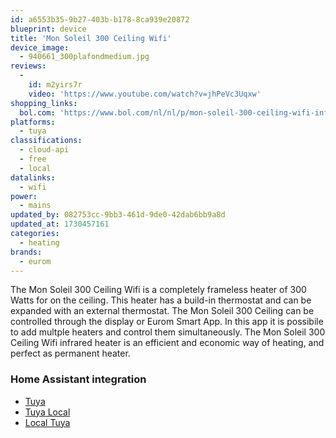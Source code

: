```yaml
---
id: a6553b35-9b27-403b-b178-8ca939e20872
blueprint: device
title: 'Mon Soleil 300 Ceiling Wifi'
device_image:
  - 940661_300plafondmedium.jpg
reviews:
  -
    id: m2yirs7r
    video: 'https://www.youtube.com/watch?v=jhPeVc3Uqxw'
shopping_links:
  bol.com: 'https://www.bol.com/nl/nl/p/mon-soleil-300-ceiling-wifi-infrarood-verwarmingspaneel/9200000116829663/'
platforms:
  - tuya
classifications:
  - cloud-api
  - free
  - local
datalinks:
  - wifi
power:
  - mains
updated_by: 082753cc-9bb3-461d-9de0-42dab6bb9a8d
updated_at: 1730457161
categories:
  - heating
brands:
  - eurom
---
```

The Mon Soleil 300 Ceiling Wifi is a completely frameless heater of 300 Watts for on the ceiling. This heater has a build-in thermostat and can be expanded with an external thermostat. The Mon Soleil 300 Ceiling can be controlled through the display or Eurom Smart App. In this app it is possibile to add multple heaters and control them simultaneously. The Mon Soleil 300 Ceiling Wifi infrared heater is an efficient and economic way of heating, and perfect as permanent heater.

### Home Assistant integration

- [Tuya](https://www.home-assistant.io/integrations/tuya/)
- [Tuya Local](https://github.com/make-all/tuya-local)
- [Local Tuya](https://github.com/rospogrigio/localtuya)